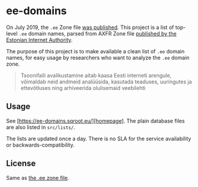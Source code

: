 # ee-domains

On July 2019, the `.ee` Zone file [was published][]. This project is a list of top-level `.ee` domain names,
parsed from AXFR Zone file [published by the Estonian Internet Authority][ee-zone].

The purpose of this project is to make available a clean list of `.ee` domain names, for easy usage by researchers 
who want to analyze the `.ee` domain zone.

> Tsoonifaili avalikustamine aitab kaasa Eesti interneti arengule, võimaldab neid andmeid analüüsida,
> kasutada teaduses, uuringutes ja ettevõtluses ning arhiveerida olulisemaid veebilehti

## Usage

See [https://ee-domains.sqroot.eu/][homepage]. The plain database files are also listed in `src/lists/`.

The lists are updated once a day. There is no SLA for the service availability or backwards-compatibility.

## License

Same as [the .ee zone file][ee-zone].

[was published]: https://www.internet.ee/eis/uudised/ee-tsoonifail-on-avalikult-kattesaadav
[ee-zone]: https://www.internet.ee/domeenid/ee-tsoonifail
[homepage]: https://ee-domains.sqroot.eu/
